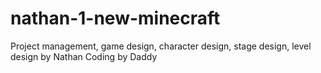 # nathan-1-new-minecraft
Project management, game design, character design, stage design, level design by Nathan
Coding by Daddy

